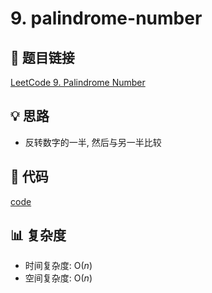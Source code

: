 # 9. palindrome-number

## 🔗 题目链接

[LeetCode 9. Palindrome Number](https://leetcode.com/problems/palindrome-number/)

## 💡 思路

* 反转数字的一半, 然后与另一半比较

## 🧩 代码

[code](../problems/9.palindrome-number.py)

## 📊 复杂度

* 时间复杂度: $\mathrm{O}(n)$
* 空间复杂度: $\mathrm{O}(n)$
